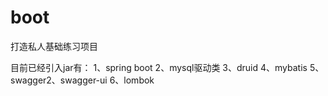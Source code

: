 # boot
打造私人基础练习项目

目前已经引入jar有：
1、spring boot
2、mysql驱动类
3、druid
4、mybatis
5、swagger2、swagger-ui
6、lombok

